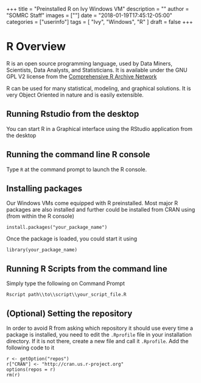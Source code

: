 +++
title = "Preinstalled R on Ivy Windows VM"
description = ""
author = "SOMRC Staff"
images = [""]
date = "2018-01-19T17:45:12-05:00"
categories = ["userinfo"]
tags = [
    "Ivy", 
    "Windows",
    "R"
]
draft = false
+++

# R Overview
R is an open source programming language, used by Data Miners, Scientists, Data Analysts, 
and Statisticians. It is available under the GNU GPL V2 license from the [Comprehensive R 
Archive Network](https://www.r-project.org/)

R can be used for many statistical, modeling, and graphical solutions. It is very Object Oriented in nature and is 
easily extensible. 

## Running Rstudio from the desktop

You can start R in a Graphical interface using the RStudio application from the desktop

## Running the command line R console

Type ```R``` at the command prompt to launch the R console. 

## Installing packages

Our Windows VMs come equipped with R preinstalled. Most major R packages are also installed
and further could be installed from CRAN using (from within the R console) 

	install.packages("your_package_name")

Once the package is loaded, you could start it using

	library(your_package_name)

## Running R Scripts from the command line 

Simply type the following on Command Prompt 

	Rscript path\\to\\script\\your_script_file.R


## (Optional) Setting the repository

In order to avoid R from asking which repository it should use every time a package
is installed, you need to edit the ```.Rprofile``` file in your installation directory. If 
it is not there, create a new file and call it ```.Rprofile```. Add the following code
to it

	
	r <- getOption("repos")             
	r["CRAN"] <- "http://cran.us.r-project.org"
	options(repos = r)
	rm(r)
	

